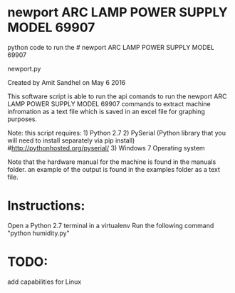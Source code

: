# newport ARC LAMP POWER SUPPLY MODEL 69907
python code to run the # newport ARC LAMP POWER SUPPLY MODEL 69907

newport.py

Created by Amit Sandhel on May 6 2016 

This software script is able to run the api comands to run the newport ARC LAMP POWER SUPPLY MODEL 69907 commands
to extract machine infromation as a text file which is saved in an excel file for graphing purposes.

Note: this script requires:
        1) Python 2.7
        2) PySerial (Python library that you will need to install separately via pip install)
        #http://pythonhosted.org/pyserial/
        3) Windows 7 Operating system
        
Note that the hardware manual for the machine is found in the manuals folder. an example of the output is found in the examples
folder as a text file.  


# Instructions:
Open a Python 2.7 terminal in a virtualenv 
Run the following command "python humidity.py"

# TODO:
add capabilities for Linux 
